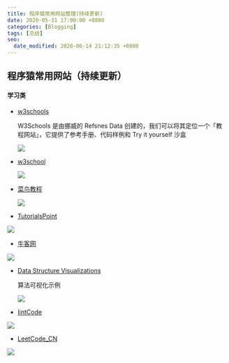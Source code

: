 ```yaml
---
title: 程序猿常用网站整理(持续更新)
date: 2020-05-31 17:00:00 +0800
categories: [Blogging]
tags: [总结]
seo:
  date_modified: 2020-06-14 21:12:35 +0800
---
```

##  程序猿常用网站（持续更新）



#### 学习类



- [w3schools](https://www.w3schools.com/default.asp)

  W3Schools 是由挪威的 Refsnes Data 创建的，我们可以将其定位一个「教程网站」，它提供了参考手册、代码样例和 Try it yourself 沙盒

  ![](https://i.loli.net/2020/05/31/GrwoVElbdfP1B47.png)

- [w3school](https://www.w3school.com.cn/index.html)

  ![](https://i.loli.net/2020/05/31/Q61rHUb9oP5B7GK.png)



- [菜鸟教程](https://www.runoob.com/sql/sql-tutorial.html)

  ![](https://i.loli.net/2020/05/31/BLlOqdoVrRxfvZh.png)



- [TutorialsPoint](https://www.tutorialspoint.com/)

![](https://i.loli.net/2020/06/01/uJtC2Pc8eoIQAy7.png)

- [牛客网](https://www.nowcoder.com/)

![](https://i.loli.net/2020/06/01/bkG2NVTCtqjhwMY.png)

- [Data Structure Visualizations](https://www.cs.usfca.edu/~galles/visualization/Algorithms.html)

  算法可视化示例

  ![](https://i.loli.net/2020/06/01/Lz3fFTc7saMor4B.png)

  


- [IintCode](https://www.lintcode.com/)

![](https://i.loli.net/2020/06/14/NrLYEvneGidTRBP.png)



- [LeetCode_CN](https://leetcode-cn.com)

![](https://i.loli.net/2020/06/14/FY4f1uRbyXCPjTr.png)



